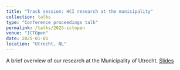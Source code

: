 ```yaml
---
title: "Track session: HCI research at the municipality"
collection: talks
type: "Conference proceedings talk"
permalink: /talks/2025-ictopen
venue: "ICTOpen"
date: 2025-01-01
location: "Utrecht, NL"
---
```


A brief overview of our research at the Municipality of Utrecht.  [Slides](/files/ictopen-slides.pptx)
